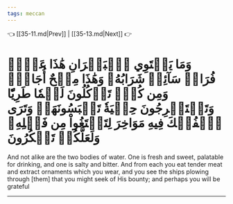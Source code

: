 ```yaml
---
tags: meccan
---
```


👈 [[35-11.md|Prev]] | [[35-13.md|Next]] 👉

# وَمَا يَسۡتَوِي ٱلۡبَحۡرَانِ هَٰذَا عَذۡبٞ فُرَاتٞ سَآئِغٞ شَرَابُهُۥ وَهَٰذَا مِلۡحٌ أُجَاجٞۖ وَمِن كُلّٖ تَأۡكُلُونَ لَحۡمٗا طَرِيّٗا وَتَسۡتَخۡرِجُونَ حِلۡيَةٗ تَلۡبَسُونَهَاۖ وَتَرَى ٱلۡفُلۡكَ فِيهِ مَوَاخِرَ لِتَبۡتَغُواْ مِن فَضۡلِهِۦ وَلَعَلَّكُمۡ تَشۡكُرُونَ

And not alike are the two bodies of water. One is fresh and sweet, palatable for drinking, and one is salty and bitter. And from each you eat tender meat and extract ornaments which you wear, and you see the ships plowing through [them] that you might seek of His bounty; and perhaps you will be grateful

---


